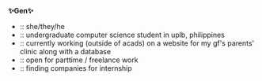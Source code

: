 <table>
<tr><b>✨Gen✨</b></tr>
<tr>
<ul class="unstyled">
  <li>:: she/they/he</li>
  <li>:: undergraduate computer science student in uplb, philippines</li>
  <li>:: currently working (outside of acads) on a website for my gf's parents' clinic along with a database</li>
  <li>:: open for parttime / freelance work</li>
  <li>:: finding companies for internship</li>
</ul>
</tr>
</table>
<!--
**energenski-work/energenski-work** is a ✨ _special_ ✨ repository because its `README.md` (this file) appears on your GitHub profile.

Here are some ideas to get you started:

- 🔭 I’m currently working on ...
- 🌱 I’m currently learning ...
- 👯 I’m looking to collaborate on ...
- 🤔 I’m looking for help with ...
- 💬 Ask me about ...
- 📫 How to reach me: ...
- 😄 Pronouns: ...
- ⚡ Fun fact: ...
-->
